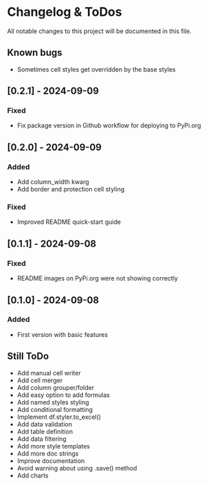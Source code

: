 # Changelog & ToDos

All notable changes to this project will be documented in this file.

## Known bugs
- Sometimes cell styles get overridden by the base styles

## [0.2.1] - 2024-09-09
### Fixed
- Fix package version in Github workflow for deploying to PyPi.org

## [0.2.0] - 2024-09-09
### Added
- Add column_width kwarg
- Add border and protection cell styling

### Fixed
- Improved README quick-start guide

## [0.1.1] - 2024-09-08
### Fixed
- README images on PyPi.org were not showing correctly

## [0.1.0] - 2024-09-08
### Added
- First version with basic features

## Still ToDo
- Add manual cell writer
- Add cell merger
- Add column grouper/folder
- Add easy option to add formulas
- Add named styles styling
- Add conditional formatting
- Implement df.styler.to_excel()
- Add data validation
- Add table definition
- Add data filtering
- Add more style templates
- Add more doc strings
- Improve documentation
- Avoid warning about using .save() method
- Add charts

<br><br>